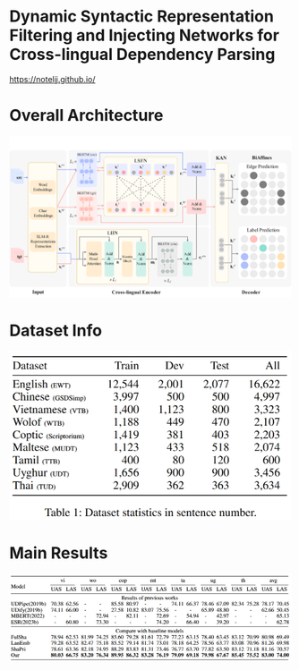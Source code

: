 # **Dynamic Syntactic Representation Filtering and Injecting Networks for Cross-lingual Dependency Parsing**
https://noteljj.github.io/

# Overall Architecture
<img src="our%20model.jpg" alt="overall architecture">
<!--# Overall Architecture. ![overall architecture](https://github.com/noteljj/noteljj.github.io/blob/main/our%20model.jpg)-->

# Dataset Info
<img src="dataset%20info.png" alt="dataset">
<!--Dataset Info. ![dataset](https://github.com/noteljj/noteljj.github.io/blob/main/dataset%20info.png)-->

# Main Results
<img src="main%20results.png" alt="main results">
<!--Main Results. ![main results](https://github.com/noteljj/noteljj.github.io/blob/main/main%20results.png)-->
